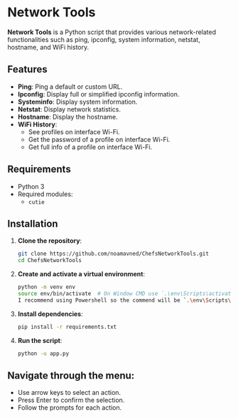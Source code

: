 # Network Tools

**Network Tools** is a Python script that provides various network-related functionalities such as ping, ipconfig, system information, netstat, hostname, and WiFi history.

## Features

- **Ping**: Ping a default or custom URL.
- **Ipconfig**: Display full or simplified ipconfig information.
- **Systeminfo**: Display system information.
- **Netstat**: Display network statistics.
- **Hostname**: Display the hostname.
- **WiFi History**: 
  - See profiles on interface Wi-Fi.
  - Get the password of a profile on interface Wi-Fi.
  - Get full info of a profile on interface Wi-Fi.

## Requirements

- Python 3
- Required modules:
  - `cutie`

## Installation

1. **Clone the repository**:
   ```sh
   git clone https://github.com/noamavned/ChefsNetworkTools.git
   cd ChefsNetworkTools

2. **Create and activate a virtual environment**:
   ```sh
   python -m venv env
   source env/bin/activate  # On Window CMD use `.\env\Scripts\activate`
   I recommend using Powershell so the commend will be `.\env\Scripts\Activate.ps1`

3. **Install dependencies**:
   ```sh
   pip install -r requirements.txt

4. **Run the script**:
   ```sh
   python -u app.py

## Navigate through the menu:

- Use arrow keys to select an action.
- Press Enter to confirm the selection.
- Follow the prompts for each action.
